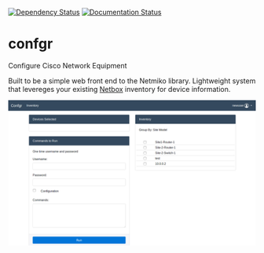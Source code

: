[![Dependency Status](https://gemnasium.com/badges/github.com/WilliamMarti/confgr.svg)](https://gemnasium.com/github.com/WilliamMarti/confgr)
[![Documentation Status](https://readthedocs.org/projects/confgr/badge/?version=latest)](http://confgr.readthedocs.io/en/latest/?badge=latest)



# confgr
Configure Cisco Network Equipment

Built to be a simple web front end to the Netmiko library.  Lightweight system that levereges your existing [Netbox](https://github.com/digitalocean/netbox) inventory for device information.  


![Confgr](docs/media/homepage.png?raw=true "Homepage")

